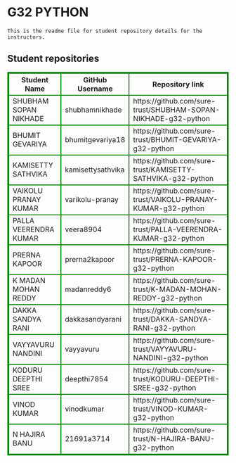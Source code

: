 # G32 PYTHON
    This is the readme file for student repository details for the instructors.
## Student repositories 
<table style="border : 2px solid green; width:100%;">
<tr >
<th style="border : 2px solid green;">Student Name</th>
<th style="border : 2px solid green;">GitHub Username</th>
<th style="border : 2px solid green;">Repository link</th>
</tr>
<tr style="border : 2px solid green;">
<td style="border : 2px solid green;">SHUBHAM SOPAN NIKHADE</td> 

<td style="border : 2px solid green;">shubhamnikhade</td> 

<td style="border : 2px solid green;">https://github.com/sure-trust/SHUBHAM-SOPAN-NIKHADE-g32-python</td> 
</tr>

<tr style="border : 2px solid green;">
<td style="border : 2px solid green;">BHUMIT GEVARIYA</td> 

<td style="border : 2px solid green;">bhumitgevariya18</td> 

<td style="border : 2px solid green;">https://github.com/sure-trust/BHUMIT-GEVARIYA-g32-python</td> 
</tr>

<tr style="border : 2px solid green;">
<td style="border : 2px solid green;">KAMISETTY SATHVIKA</td> 

<td style="border : 2px solid green;">kamisettysathvika</td> 

<td style="border : 2px solid green;">https://github.com/sure-trust/KAMISETTY-SATHVIKA-g32-python</td> 
</tr>

<tr style="border : 2px solid green;">
<td style="border : 2px solid green;">VAIKOLU PRANAY KUMAR</td> 

<td style="border : 2px solid green;">varikolu-pranay</td> 

<td style="border : 2px solid green;">https://github.com/sure-trust/VAIKOLU-PRANAY-KUMAR-g32-python</td> 
</tr>

<tr style="border : 2px solid green;">
<td style="border : 2px solid green;">PALLA VEERENDRA KUMAR</td> 

<td style="border : 2px solid green;">veera8904</td> 

<td style="border : 2px solid green;">https://github.com/sure-trust/PALLA-VEERENDRA-KUMAR-g32-python</td> 
</tr>

<tr style="border : 2px solid green;">
<td style="border : 2px solid green;">PRERNA KAPOOR</td> 

<td style="border : 2px solid green;">prerna2kapoor</td> 

<td style="border : 2px solid green;">https://github.com/sure-trust/PRERNA-KAPOOR-g32-python</td> 
</tr>

<tr style="border : 2px solid green;">
<td style="border : 2px solid green;">K MADAN MOHAN REDDY</td> 

<td style="border : 2px solid green;">madanreddy6</td> 

<td style="border : 2px solid green;">https://github.com/sure-trust/K-MADAN-MOHAN-REDDY-g32-python</td> 
</tr>

<tr style="border : 2px solid green;">
<td style="border : 2px solid green;">DAKKA SANDYA RANI</td> 

<td style="border : 2px solid green;">dakkasandyarani</td> 

<td style="border : 2px solid green;">https://github.com/sure-trust/DAKKA-SANDYA-RANI-g32-python</td> 
</tr>

<tr style="border : 2px solid green;">
<td style="border : 2px solid green;">VAYYAVURU NANDINI</td> 

<td style="border : 2px solid green;">vayyavuru</td> 

<td style="border : 2px solid green;">https://github.com/sure-trust/VAYYAVURU-NANDINI-g32-python</td> 
</tr>

<tr style="border : 2px solid green;">
<td style="border : 2px solid green;">KODURU DEEPTHI SREE</td> 

<td style="border : 2px solid green;">deepthi7854</td> 

<td style="border : 2px solid green;">https://github.com/sure-trust/KODURU-DEEPTHI-SREE-g32-python</td> 
</tr>

<tr style="border : 2px solid green;">
<td style="border : 2px solid green;">VINOD KUMAR</td> 

<td style="border : 2px solid green;">vinodkumar</td> 

<td style="border : 2px solid green;">https://github.com/sure-trust/VINOD-KUMAR-g32-python</td> 
</tr>

<tr style="border : 2px solid green;">
<td style="border : 2px solid green;">N HAJIRA BANU</td> 

<td style="border : 2px solid green;">21691a3714</td> 

<td style="border : 2px solid green;">https://github.com/sure-trust/N-HAJIRA-BANU-g32-python</td> 
</tr>
